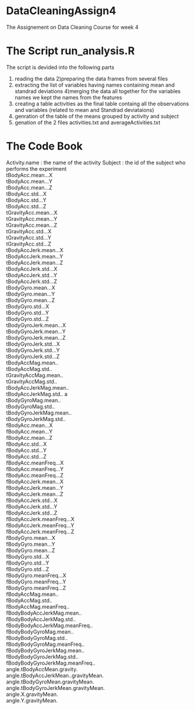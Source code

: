 # DataCleaningAssign4
The Assignement on Data Cleaning Course for week 4
# The Script run_analysis.R
The script is devided into the following parts
1) reading the data
2)preparing the data frames from several files 
3) extracting the list of variables having names containing mean and standrad deviations
4)merging the data all together for the variables names we kept the names from the features
5) creating a table activities as the final table containg all the observations and variables (related to mean and Standrad deviataions)
6) genration of the table of the means grouped by activity and subject
7) genation of the 2 files activities.txt and averageActivities.txt

# The Code Book
Activity.name : the name of the activity
Subject : the id of the subject who performs the experiment
<br>tBodyAcc.mean...X 
<br>tBodyAcc.mean...Y 
<br>tBodyAcc.mean...Z
<br>tBodyAcc.std...X 
<br>tBodyAcc.std...Y 
<br>tBodyAcc.std...Z 
<br>tGravityAcc.mean...X 
<br>tGravityAcc.mean...Y 
<br>tGravityAcc.mean...Z 
<br>tGravityAcc.std...X
<br>tGravityAcc.std...Y 
<br>tGravityAcc.std...Z 
<br>tBodyAccJerk.mean...X 
<br>tBodyAccJerk.mean...Y 
<br>tBodyAccJerk.mean...Z 
<br>tBodyAccJerk.std...X 
<br>tBodyAccJerk.std...Y 
<br>tBodyAccJerk.std...Z 
<br>tBodyGyro.mean...X 
<br>tBodyGyro.mean...Y 
<br>tBodyGyro.mean...Z 
<br>tBodyGyro.std...X 
<br>tBodyGyro.std...Y 
<br>tBodyGyro.std...Z
<br>tBodyGyroJerk.mean...X 
<br>tBodyGyroJerk.mean...Y 
<br>tBodyGyroJerk.mean...Z 
<br>tBodyGyroJerk.std...X
<br>tBodyGyroJerk.std...Y 
<br>tBodyGyroJerk.std...Z 
<br>tBodyAccMag.mean..
<br>tBodyAccMag.std.. 
<br>tGravityAccMag.mean..
<br>tGravityAccMag.std.. 
<br>tBodyAccJerkMag.mean.. 
<br>tBodyAccJerkMag.std.. a
<br>tBodyGyroMag.mean..
<br>tBodyGyroMag.std..
<br>tBodyGyroJerkMag.mean.. 
<br>tBodyGyroJerkMag.std.. 
<br>fBodyAcc.mean...X
<br>fBodyAcc.mean...Y 
<br>fBodyAcc.mean...Z 
<br>fBodyAcc.std...X 
<br>fBodyAcc.std...Y 
<br>fBodyAcc.std...Z
<br>fBodyAcc.meanFreq...X 
<br>fBodyAcc.meanFreq...Y 
<br>fBodyAcc.meanFreq...Z 
<br>fBodyAccJerk.mean...X
<br>fBodyAccJerk.mean...Y 
<br>fBodyAccJerk.mean...Z 
<br>fBodyAccJerk.std...X 
<br>fBodyAccJerk.std...Y 
<br>fBodyAccJerk.std...Z 
<br>fBodyAccJerk.meanFreq...X 
<br>fBodyAccJerk.meanFreq...Y 
<br>fBodyAccJerk.meanFreq...Z 
<br>fBodyGyro.mean...X 
<br>fBodyGyro.mean...Y 
<br>fBodyGyro.mean...Z 
<br>fBodyGyro.std...X 
<br>fBodyGyro.std...Y 
<br>fBodyGyro.std...Z 
<br>fBodyGyro.meanFreq...X 
<br>fBodyGyro.meanFreq...Y 
<br>fBodyGyro.meanFreq...Z 
<br>fBodyAccMag.mean.. 
<br>fBodyAccMag.std.. 
<br>fBodyAccMag.meanFreq.. 
<br>fBodyBodyAccJerkMag.mean..
<br>fBodyBodyAccJerkMag.std.. 
<br>fBodyBodyAccJerkMag.meanFreq.. 
<br>fBodyBodyGyroMag.mean.. 
<br>fBodyBodyGyroMag.std.. 
<br>fBodyBodyGyroMag.meanFreq.. 
<br>fBodyBodyGyroJerkMag.mean.. 
<br>fBodyBodyGyroJerkMag.std.. 
<br>fBodyBodyGyroJerkMag.meanFreq.. 
<br>angle.tBodyAccMean.gravity. 
<br>angle.tBodyAccJerkMean..gravityMean. 
<br>angle.tBodyGyroMean.gravityMean. 
<br>angle.tBodyGyroJerkMean.gravityMean. 
<br>angle.X.gravityMean. 
<br>angle.Y.gravityMean.
